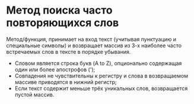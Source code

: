 #   Метод поиска часто повторяющихся слов

Метод/функция, принимает на вход текст (учитывая пунктуацию и специальные символы)
и возвращает массив из 3-х наиболее часто встречаемых слов в тексте в порядке убывания.
*   Словом является строка букв (A to Z), опционально содержащая один или более апострофов (');
*   Совпадения не чувствительны к регистру и слова в возвращаемом массиве приводятся в нижний регистр;
*   Если текст содержит меньше трёх уникальных слов, возвращается пустой массив.

